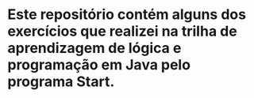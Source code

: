 # Este repositório contém alguns dos exercícios que realizei na trilha de aprendizagem de lógica e programação em Java pelo programa Start.

